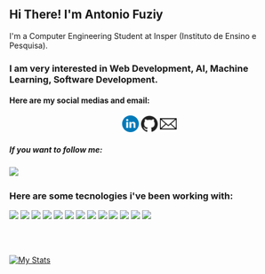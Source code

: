 <strong>
    <h2>Hi There! I'm Antonio Fuziy</h2>
</strong>

<p>
    I'm a Computer Engineering Student at Insper (Instituto de Ensino e Pesquisa).
</p>

<h3>
    I am very interested in Web Development, AI, Machine Learning, Software Development.
</h3>

<h4>
    Here are my social medias and email:
</h4>

<p align='center'>
    <a href="https://www.linkedin.com/in/antonio-vieira-fuziy-459410195/"><img height="30" src="https://github.com/AntonioFuziy/AntonioFuziy/blob/master/linkedin.svg?raw=true"></a>
    <a href="https://github.com/AntonioFuziy"><img height="30" src="https://github.com/AntonioFuziy/AntonioFuziy/blob/master/github.svg?raw=true"></a>
    <a href="mailto:antoniofuziy@gmail.com"><img height="30" src="https://github.com/AntonioFuziy/AntonioFuziy/blob/master/email-fechado.svg?raw=true"></a>
</p>

<h5>
    If you want to follow me:
</h5>

![](https://img.shields.io/github/followers/AntonioFuziy?style=social)

<h3>
    Here are some tecnologies i've been working with:
</h3>

![](https://img.shields.io/badge/-Python-informational?logo=python&color=#000000)
![](https://img.shields.io/badge/-Java-informational?logo=java&color=#000000)
![](https://img.shields.io/badge/-HTML-informational?logo=html5&color=#000000)
![](https://img.shields.io/badge/-CSS-informational?logo=css3&color=#000000)
![](https://img.shields.io/badge/-MySQL-informational?logo=mySQL&color=#000000)
![](https://img.shields.io/badge/-GitHub-informational?logo=github&color=#000000)
![](https://img.shields.io/badge/-JavaScript-informational?logo=JavaScript&color=#000000)
![](https://img.shields.io/badge/-React-informational?logo=React&color=#000000)
![](https://img.shields.io/badge/-VHDL-informational?logo=VHDL&color=#000000)
![](https://img.shields.io/badge/-JupyterNotebook-informational?logo=JupyterNotebook&color=#000000)
![](https://img.shields.io/badge/-NodeJS-informational?logo=NodeJS&color=#000000)
![](https://img.shields.io/badge/-Arduino-informational?logo=Arduino&color=#000000)
![](https://img.shields.io/badge/-Assembly-informational?logo=Assembly&color=#000000)


<br />
<br />

[![My Stats](https://github-readme-stats.vercel.app/api?username=AntonioFuziy&count_private=true&show_icons=true&theme=dracula)](https://github.com/AntonioFuziy/AntonioFuziy)